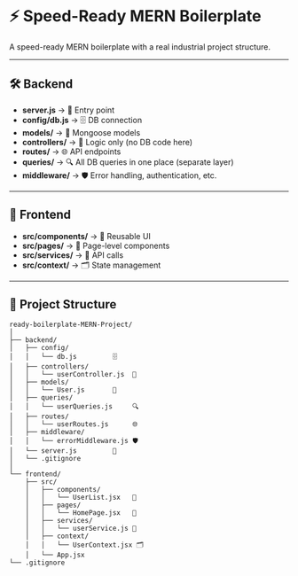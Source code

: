 # ⚡️ Speed-Ready MERN Boilerplate

A speed-ready MERN boilerplate with a real industrial project structure.

---

## 🛠️ Backend

- **server.js** → 🚀 Entry point
- **config/db.js** → 🗄️ DB connection
- **models/** → 🧩 Mongoose models
- **controllers/** → 🧠 Logic only (no DB code here)
- **routes/** → 🌐 API endpoints
- **queries/** → 🔍 All DB queries in one place (separate layer)
- **middleware/** → 🛡️ Error handling, authentication, etc.

---

## 🎨 Frontend

- **src/components/** → 🧱 Reusable UI
- **src/pages/** → 📄 Page-level components
- **src/services/** → 🔗 API calls
- **src/context/** → 🗂️ State management

---

## 📂 Project Structure

```plaintext
ready-boilerplate-MERN-Project/
│
├── backend/
│   ├── config/
│   │   └── db.js         🗄️
│   ├── controllers/
│   │   └── userController.js  🧠
│   ├── models/
│   │   └── User.js       🧩
│   ├── queries/
│   │   └── userQueries.js     🔍
│   ├── routes/
│   │   └── userRoutes.js      🌐
│   ├── middleware/
│   │   └── errorMiddleware.js 🛡️
│   └── server.js         🚀
│   └── .gitignore
│
└── frontend/
    ├── src/
    │   ├── components/
    │   │   └── UserList.jsx   🧱
    │   ├── pages/
    │   │   └── HomePage.jsx   📄
    │   ├── services/
    │   │   └── userService.js 🔗
    │   ├── context/
    │   │   └── UserContext.jsx 🗂️
    │   └── App.jsx
└── .gitignore
```

